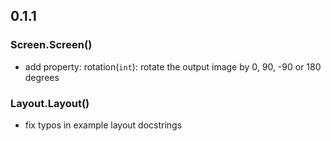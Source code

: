 ## 0.1.1
### Screen.Screen()
  * add property: rotation(`int`): rotate the output image by 0, 90, -90 or 180 degrees

### Layout.Layout()
  * fix typos in example layout docstrings
